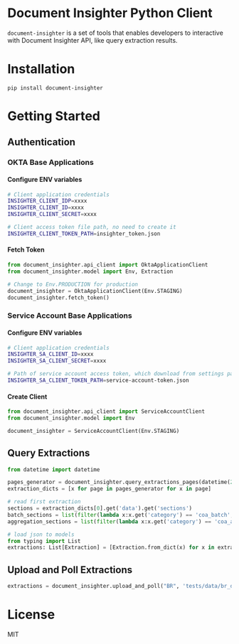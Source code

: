 # Document Insighter Python Client

`document-insighter` is a set of tools that enables developers to interactive with Document Insighter API, like query extraction results.

# Installation

`pip install document-insighter`

# Getting Started

## Authentication 
### OKTA Base Applications

#### Configure ENV variables

```bash
# Client application credentials
INSIGHTER_CLIENT_IDP=xxxx
INSIGHTER_CLIENT_ID=xxxx
INSIGHTER_CLIENT_SECRET=xxxx

# Client access token file path, no need to create it
INSIGHTER_CLIENT_TOKEN_PATH=insighter_token.json

```

#### Fetch Token

```python
from document_insighter.api_client import OktaApplicationClient
from document_insighter.model import Env, Extraction

# Change to Env.PRODUCTION for production
document_insighter = OktaApplicationClient(Env.STAGING)
document_insighter.fetch_token()
```

### Service Account Base Applications
#### Configure ENV variables
```bash
# Client application credentials
INSIGHTER_SA_CLIENT_ID=xxxx
INSIGHTER_SA_CLIENT_SECRET=xxxx

# Path of service account access token, which download from settings page
INSIGHTER_SA_CLIENT_TOKEN_PATH=service-account-token.json
```
#### Create Client

```python
from document_insighter.api_client import ServiceAccountClient
from document_insighter.model import Env

document_insighter = ServiceAccountClient(Env.STAGING)
```
## Query Extractions

```python
from datetime import datetime

pages_generator = document_insighter.query_extractions_pages(datetime(2022, 4, 13), datetime(2022, 4, 14), page_size=50)
extraction_dicts = [x for page in pages_generator for x in page]

# read first extraction
sections = extraction_dicts[0].get('data').get('sections')
batch_sections = list(filter(lambda x:x.get('category') == 'coa_batch', sections))
aggregation_sections = list(filter(lambda x:x.get('category') == 'coa_aggregation', sections))
```

```python
# load json to models
from typing import List
extractions: List[Extraction] = [Extraction.from_dict(x) for x in extraction_dicts]
```

## Upload and Poll Extractions
```python
extractions = document_insighter.upload_and_poll("BR", 'tests/data/br_document.pdf')
```
# License

MIT
